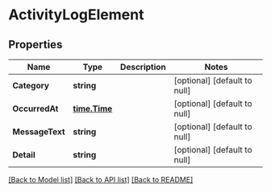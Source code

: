# ActivityLogElement

## Properties
Name | Type | Description | Notes
------------ | ------------- | ------------- | -------------
**Category** | **string** |  | [optional] [default to null]
**OccurredAt** | [**time.Time**](time.Time.md) |  | [optional] [default to null]
**MessageText** | **string** |  | [optional] [default to null]
**Detail** | **string** |  | [optional] [default to null]

[[Back to Model list]](../README.md#documentation-for-models) [[Back to API list]](../README.md#documentation-for-api-endpoints) [[Back to README]](../README.md)


